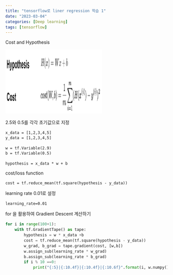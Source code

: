 ```yaml
---
title: "tensorflow로 liner regression 학습 1"
date: "2023-03-04"
categories: [Deep learning]
tags: [tensorflow]
---
```



Cost and Hypothesis

<img src="/images/2023-03-03/2023-03-04-i1.png" width="300" height="200">

2.5와 0.5를 각각 초기값으로 지정

```
x_data = [1,2,3,4,5]
y_data = [1,2,3,4,5]

w = tf.Variable(2.9)
b = tf.Variable(0.5)

hypothesis = x_data * w + b
```

cost/loss function

```
cost = tf.reduce_mean(tf.square(hypothesis - y_data))
```

learning rate 0.01로 설정

```
learning_rate=0.01
```


for 을 활용하여 Gradient Descent 계산하기

```python
for i in range(100+1):     
    with tf.GradientTape() as tape:  
        hypothesis = w * x_data +b  
        cost = tf.reduce_mean(tf.square(hypothesis - y_data))  
        w_grad, b_grad = tape.gradient(cost, [w,b])
        w.assign_sub(learning_rate * w_grad)
        b.assign_sub(learning_rate * b_grad)    
        if i % 10 ==0:
            print("{:5}|{:10.4f}|{:10.4f}|{:10.6f}".format(i, w.numpy(), b.numpy(), cost))
```






[def]: ./images/hc.png